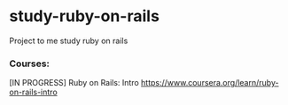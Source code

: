 # study-ruby-on-rails
Project to me study ruby on rails

### Courses:

[IN PROGRESS] Ruby on Rails: Intro 
https://www.coursera.org/learn/ruby-on-rails-intro

